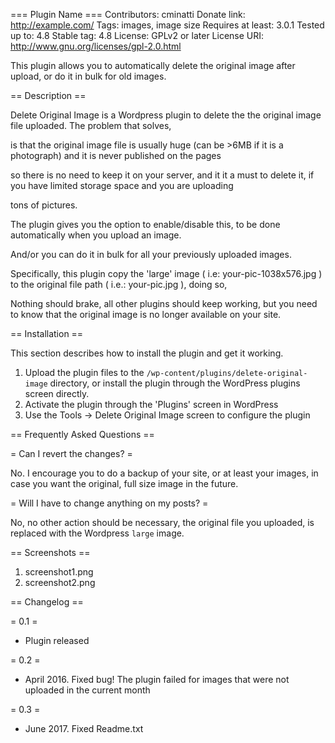 === Plugin Name ===
Contributors: cminatti
Donate link: http://example.com/
Tags: images, image size
Requires at least: 3.0.1
Tested up to: 4.8
Stable tag: 4.8
License: GPLv2 or later
License URI: http://www.gnu.org/licenses/gpl-2.0.html

This plugin allows you to automatically delete the original image after upload, or do it in bulk for old images.

== Description ==

Delete Original Image is a Wordpress plugin to delete the the original image file uploaded. The problem that solves,

is that the original image file is usually huge (can be >6MB if it is a photograph) and it is never published on the pages

so there is no need to keep it on your server, and it it a must to delete it, if you have limited storage space and you are uploading

tons of pictures.

The plugin gives you the option to enable/disable this, to be done automatically when you upload an image.

And/or you can do it in bulk for all your previously uploaded images.

Specifically, this plugin copy the 'large' image ( i.e: your-pic-1038x576.jpg ) to the original file path ( i.e.: your-pic.jpg ), doing so,

Nothing should brake, all other plugins should keep working, but you need to know that the original image is no longer available on your site.

== Installation ==

This section describes how to install the plugin and get it working.


1. Upload the plugin files to the `/wp-content/plugins/delete-original-image` directory, or install the plugin through the WordPress plugins screen directly.
2. Activate the plugin through the 'Plugins' screen in WordPress
3. Use the Tools -> Delete Original Image screen to configure the plugin

== Frequently Asked Questions ==

= Can I revert the changes? =

No. I encourage you to do a backup of your site, or at least your images, in case you want the original, full size image in the future.

= Will I have to change anything on my posts? =

No, no other action should be necessary, the original file you uploaded, is replaced with the Wordpress `large` image.

== Screenshots ==

1. screenshot1.png
2. screenshot2.png

== Changelog ==

= 0.1 =
* Plugin released

= 0.2 =
* April 2016. Fixed bug! The plugin failed for images that were not uploaded in the current month

= 0.3 =
* June 2017. Fixed Readme.txt
